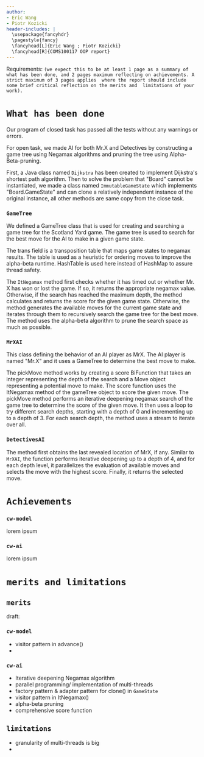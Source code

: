 ```yaml
---
author:
- Eric Wang
- Piotr Kozicki
header-includes: |
  \usepackage{fancyhdr}
  \pagestyle{fancy}
  \fancyhead[L]{Eric Wang ; Piotr Kozicki}
  \fancyhead[R]{COMS100117 OOP report}
---
```


<!---
document compilation: requires [pandoc](https://pandoc.org/)
% pandoc report.md -o report.pdf
--->

Requirements: `(we expect this to be at least 1 page as a summary of what has been done,
and 2 pages maximum reflecting on achievements. A strict maximum of 3 pages applies 
where the report should include some brief critical reflection on the merits and 
limitations of your work).`

# `What has been done`
Our program of closed task has passed all the tests without any warnings or errors.

For open task, we made AI for both Mr.X and Detectives by constructing a game tree using 
Negamax algorithms and pruning the tree using Alpha-Beta-pruning. 

First, a Java class named `Dijkstra` has been created to implement Dijkstra's shortest
path algorithm. Then to solve the problem that "Board" cannot be instantiated,
we made a class named `ImmutableGameState` which implements "Board.GameState" and 
can clone a relatively independent instance of the original instance, all other methods
are same copy from the close task.

### `GameTree`
We defined a GameTree class that is used for creating and searching a game tree for the
Scotland Yard game. The game tree is used to search for the best move for the AI to make 
in a given game state. 

The trans field is a transposition table that maps game states to 
negamax results. The table is used as a heuristic for ordering moves to improve the
alpha-beta runtime. HashTable is used here instead of HashMap to assure thread safety. 

The `ItNegamax` method first checks whether it has timed out or whether Mr. X has won or lost the 
game. If so, it returns the appropriate negamax value. Otherwise, if the search has
reached the maximum depth, the method calculates and returns the score for the given
game state. Otherwise, the method generates the available moves for the current game
state and iterates through them to recursively search the game tree for the best move.
The method uses the alpha-beta algorithm to prune the search space as much as possible.

### `MrXAI` 
This class defining the behavior of an AI player as MrX. The AI player is 
named "Mr.X" and it uses a GameTree to determine the best move to make.

The pickMove method works by creating a score BiFunction that takes an integer representing
the depth of the search and a Move object representing a potential move to make. The score
function uses the ItNegamax method of the gameTree object to score the given move. 
The pickMove method performs an iterative deepening negamax search of the game tree 
to determine the score of the given move. It then uses a loop to try different search depths, 
starting with a depth of 0 and incrementing up to a depth of 3. For each search depth, 
the method uses a stream to iterate over all.

### `DetectivesAI` 
The method first obtains the last revealed location of MrX, if any. Similar to `MrXAI`, 
the function performs iterative deepening up to a depth of 4, and for each depth level,
it parallelizes the evaluation of available moves and selects the move with the highest
score. Finally, it returns the selected move.



# `Achievements`
### `cw-model`

lorem ipsum

### `cw-ai`

lorem ipsum




# `merits and limitations`
## `merits`
draft:
### `cw-model`
- visitor pattern in advance()
- 

### `cw-ai`
- Iterative deepening Negamax algorithm
- parallel programming/ implementation of multi-threads
- factory pattern & adapter pattern for clone() in `GameState`
- visitor pattern in ItNegamax()
- alpha-beta pruning
- comprehensive score function

## `limitations`

- granularity of multi-threads is big
- 
